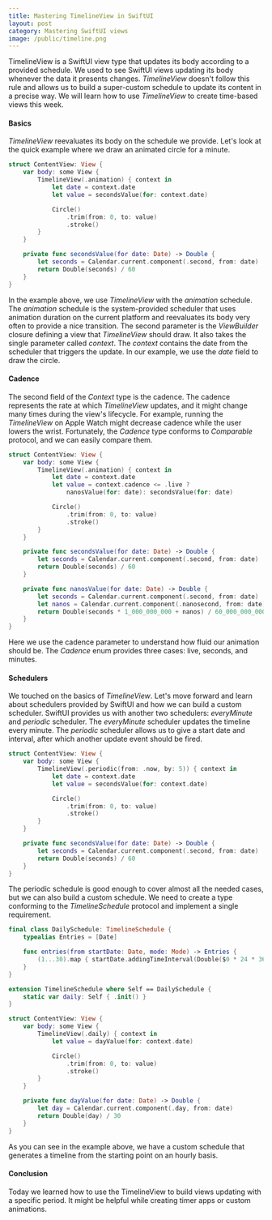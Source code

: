 ```yaml
---
title: Mastering TimelineView in SwiftUI
layout: post
category: Mastering SwiftUI views
image: /public/timeline.png
---
```


TimelineView is a SwiftUI view type that updates its body according to a provided schedule. We used to see SwiftUI views updating its body whenever the data it presents changes. *TimelineView* doesn't follow this rule and allows us to build a super-custom schedule to update its content in a precise way. We will learn how to use *TimelineView* to create time-based views this week.

#### Basics
*TimelineView* reevaluates its body on the schedule we provide. Let's look at the quick example where we draw an animated circle for a minute.

```swift
struct ContentView: View {
    var body: some View {
        TimelineView(.animation) { context in
            let date = context.date
            let value = secondsValue(for: context.date)

            Circle()
                .trim(from: 0, to: value)
                .stroke()
        }
    }

    private func secondsValue(for date: Date) -> Double {
        let seconds = Calendar.current.component(.second, from: date)
        return Double(seconds) / 60
    }
}
```

In the example above, we use *TimelineView* with the *animation* schedule. The *animation* schedule is the system-provided scheduler that uses animation duration on the current platform and reevaluates its body very often to provide a nice transition. The second parameter is the *ViewBuilder* closure defining a view that *TimelineView* should draw. It also takes the single parameter called *context*. The *context* contains the date from the scheduler that triggers the update. In our example, we use the *date* field to draw the circle.

#### Cadence
The second field of the *Context* type is the cadence. The cadence represents the rate at which *TimelineView* updates, and it might change many times during the view's lifecycle. For example, running the *TimelineView* on Apple Watch might decrease cadence while the user lowers the wrist. Fortunately, the *Cadence* type conforms to *Comparable* protocol, and we can easily compare them.

```swift
struct ContentView: View {
    var body: some View {
        TimelineView(.animation) { context in
            let date = context.date
            let value = context.cadence <= .live ?
                nanosValue(for: date): secondsValue(for: date)

            Circle()
                .trim(from: 0, to: value)
                .stroke()
        }
    }

    private func secondsValue(for date: Date) -> Double {
        let seconds = Calendar.current.component(.second, from: date)
        return Double(seconds) / 60
    }

    private func nanosValue(for date: Date) -> Double {
        let seconds = Calendar.current.component(.second, from: date)
        let nanos = Calendar.current.component(.nanosecond, from: date)
        return Double(seconds * 1_000_000_000 + nanos) / 60_000_000_000
    }
}
```

Here we use the cadence parameter to understand how fluid our animation should be. The *Cadence* enum provides three cases: live, seconds, and minutes.

#### Schedulers
We touched on the basics of *TimelineView*. Let's move forward and learn about schedulers provided by SwiftUI and how we can build a custom scheduler. SwiftUI provides us with another two schedulers: *everyMinute* and *periodic* scheduler. The *everyMinute* scheduler updates the timeline every minute. The *periodic* scheduler allows us to give a start date and interval, after which another update event should be fired.

```swift
struct ContentView: View {
    var body: some View {
        TimelineView(.periodic(from: .now, by: 5)) { context in
            let date = context.date
            let value = secondsValue(for: context.date)

            Circle()
                .trim(from: 0, to: value)
                .stroke()
        }
    }

    private func secondsValue(for date: Date) -> Double {
        let seconds = Calendar.current.component(.second, from: date)
        return Double(seconds) / 60
    }
}
```

The periodic schedule is good enough to cover almost all the needed cases, but we can also build a custom schedule. We need to create a type conforming to the *TimelineSchedule* protocol and implement a single requirement.

```swift
final class DailySchedule: TimelineSchedule {
    typealias Entries = [Date]

    func entries(from startDate: Date, mode: Mode) -> Entries {
        (1...30).map { startDate.addingTimeInterval(Double($0 * 24 * 3600)) }
    }
}

extension TimelineSchedule where Self == DailySchedule {
    static var daily: Self { .init() }
}

struct ContentView: View {
    var body: some View {
        TimelineView(.daily) { context in
            let value = dayValue(for: context.date)

            Circle()
                .trim(from: 0, to: value)
                .stroke()
        }
    }

    private func dayValue(for date: Date) -> Double {
        let day = Calendar.current.component(.day, from: date)
        return Double(day) / 30
    }
}
```

As you can see in the example above, we have a custom schedule that generates a timeline from the starting point on an hourly basis.

#### Conclusion
Today we learned how to use the TimelineView to build views updating with a specific period. It might be helpful while creating timer apps or custom animations.
